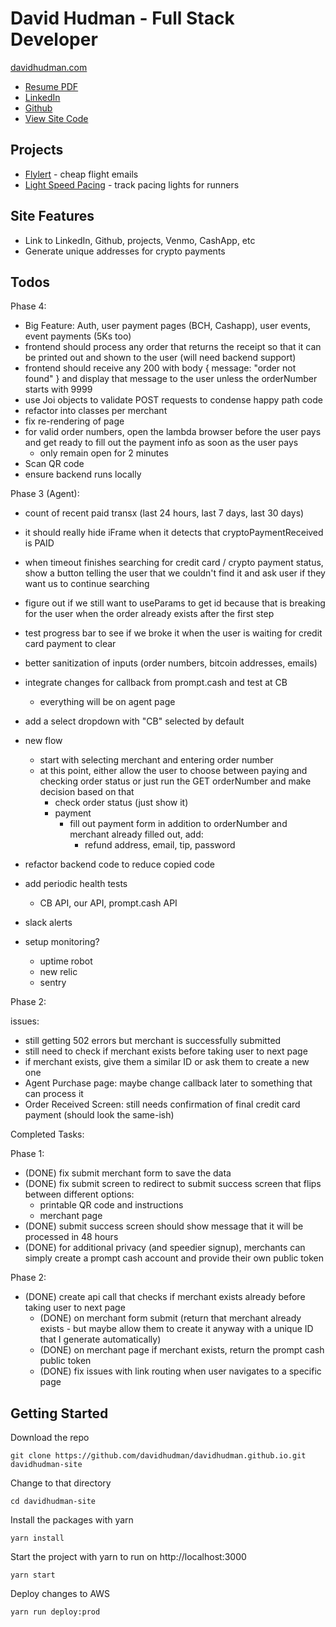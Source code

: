 # David Hudman - Full Stack Developer

[davidhudman.com](https://davidhudman.com)

- [Resume PDF](https://drive.google.com/file/d/1EUCtMWTBrS1XcNVteu6IcWiR9XNa1U1s/view?usp=sharing)
- [LinkedIn](https://www.linkedin.com/in/david-hudman-b9a8b9a4/)
- [Github](https://www.github.com/davidhudman)
- [View Site Code](https://www.github.com/davidhudman/davidhudman.github.io)

## Projects

- [Flylert](https://www.flylert.com) - cheap flight emails
- [Light Speed Pacing](https://www.lightspeedpacing.com) - track pacing lights for runners

## Site Features

- Link to LinkedIn, Github, projects, Venmo, CashApp, etc
- Generate unique addresses for crypto payments

## Todos

Phase 4:

- Big Feature: Auth, user payment pages (BCH, Cashapp), user events, event payments (5Ks too)
- frontend should process any order that returns the receipt so that it can be printed out and shown to the user (will need backend support)
- frontend should receive any 200 with body { message: "order not found" } and display that message to the user unless the orderNumber starts with 9999
- use Joi objects to validate POST requests to condense happy path code
- refactor into classes per merchant
- fix re-rendering of page
- for valid order numbers, open the lambda browser before the user pays and get ready to fill out the payment info as soon as the user pays
  - only remain open for 2 minutes
- Scan QR code
- ensure backend runs locally

Phase 3 (Agent):

- count of recent paid transx (last 24 hours, last 7 days, last 30 days)
- it should really hide iFrame when it detects that cryptoPaymentReceived is PAID
- when timeout finishes searching for credit card / crypto payment status, show a button telling the user that we couldn't find it and ask user if they want us to continue searching
- figure out if we still want to useParams to get id because that is breaking for the user when the order already exists after the first step
- test progress bar to see if we broke it when the user is waiting for credit card payment to clear

- better sanitization of inputs (order numbers, bitcoin addresses, emails)
- integrate changes for callback from prompt.cash and test at CB
  - everything will be on agent page
- add a select dropdown with "CB" selected by default
- new flow
  - start with selecting merchant and entering order number
  - at this point, either allow the user to choose between paying and checking order status or just run the GET orderNumber and make decision based on that
    - check order status (just show it)
    - payment
      - fill out payment form in addition to orderNumber and merchant already filled out, add:
        - refund address, email, tip, password
- refactor backend code to reduce copied code
- add periodic health tests
  - CB API, our API, prompt.cash API
- slack alerts
- setup monitoring?
  - uptime robot
  - new relic
  - sentry

Phase 2:

issues:

- still getting 502 errors but merchant is successfully submitted
- still need to check if merchant exists before taking user to next page
- if merchant exists, give them a similar ID or ask them to create a new one
- Agent Purchase page: maybe change callback later to something that can process it
- Order Received Screen: still needs confirmation of final credit card payment (should look the same-ish)

Completed Tasks:

Phase 1:

- (DONE) fix submit merchant form to save the data
- (DONE) fix submit screen to redirect to submit success screen that flips between different options:
  - printable QR code and instructions
  - merchant page
- (DONE) submit success screen should show message that it will be processed in 48 hours
- (DONE) for additional privacy (and speedier signup), merchants can simply create a prompt cash account and provide their own public token

Phase 2:

- (DONE) create api call that checks if merchant exists already before taking user to next page
  - (DONE) on merchant form submit (return that merchant already exists - but maybe allow them to create it anyway with a unique ID that I generate automatically)
  - (DONE) on merchant page if merchant exists, return the prompt cash public token
  - (DONE) fix issues with link routing when user navigates to a specific page

## Getting Started

Download the repo

`git clone https://github.com/davidhudman/davidhudman.github.io.git davidhudman-site`

Change to that directory

`cd davidhudman-site`

Install the packages with yarn

`yarn install`

Start the project with yarn to run on http://localhost:3000

`yarn start`

Deploy changes to AWS

`yarn run deploy:prod`
